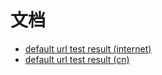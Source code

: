 # 文档

- [default url test result (internet)](default_url/internet.md)
- [default url test result (cn)](default_url/cn.md)
